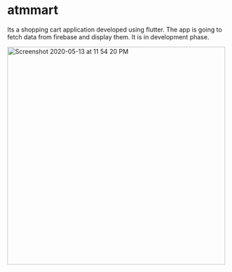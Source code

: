 # atmmart

Its a shopping cart application developed using flutter.
The app is going to fetch data from firebase and display them. It is in development phase.

<img width="497" alt="Screenshot 2020-05-13 at 11 54 20 PM" src="https://user-images.githubusercontent.com/43731599/81850865-32d94200-9576-11ea-9a2d-192f52c5252a.png">

